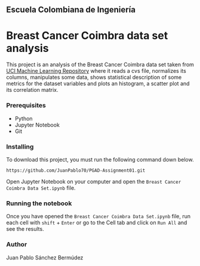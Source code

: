 ## Escuela Colombiana de Ingeniería

# Breast Cancer Coimbra data set analysis

This project is an analysis of the Breast Cancer Coimbra data set taken from [UCI Machine Learning Repository](https://archive.ics.uci.edu/ml/datasets/Breast+Cancer+Coimbra) where it reads a cvs file, normalizes its columns, manipulates some data, shows statistical description of some metrics for the dataset variables and plots an histogram, a scatter plot and its correlation matrix. 

### Prerequisites

+ Python
+ Jupyter Notebook
+ Git

### Installing

To download this project, you must run the following command down below.

```
https://github.com/JuanPablo70/PGAD-Assignment01.git
```

Open Jupyter Notebook on your computer and open the ```Breast Cancer Coimbra Data Set.ipynb``` file.

### Running the notebook

Once you have opened the ```Breast Cancer Coimbra Data Set.ipynb``` file, run each cell with ```shift``` + ```Enter``` or go to the Cell tab and click on ```Run All``` and see the results.

### Author

Juan Pablo Sánchez Bermúdez

